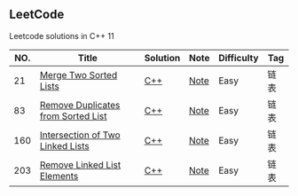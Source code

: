 ## LeetCode


Leetcode solutions in C++ 11

|NO.|Title|Solution|Note|Difficulty|Tag|
|---|-----|--------|----|----------|---|
|21|[Merge Two Sorted Lists](https://leetcode.com/problems/merge-two-sorted-lists/description/)|[C++](21.Merge%20Two%20Sorted%20Lists/21.cpp)|[Note](21.Merge%20Two%20Sorted%20Lists/README.md)|Easy|链表|
|83|[Remove Duplicates from Sorted List](https://leetcode.com/problems/remove-duplicates-from-sorted-list/description/)|[C++](83.Remove%20Duplicates%20from%20Sorted%20List/83.cpp)|[Note](83.Remove%20Duplicates%20from%20Sorted%20List/README.md)|Easy|链表|
|160|[Intersection of Two Linked Lists](https://leetcode.com/problems/intersection-of-two-linked-lists/description/)|[C++](160.Intersection%20of%20Two%20Linked%20Lists/160.cpp)|[Note](160.Intersection%20of%20Two%20Linked%20Lists/README.md)|Easy|链表|
|203|[Remove Linked List Elements](https://leetcode.com/problems/remove-linked-list-elements/description/)|[C++](203.Remove%20Linked%20List%20Elements/203.cpp)|[Note](203.Remove%20Linked%20List%20Elements/README.md)|Easy|链表|

